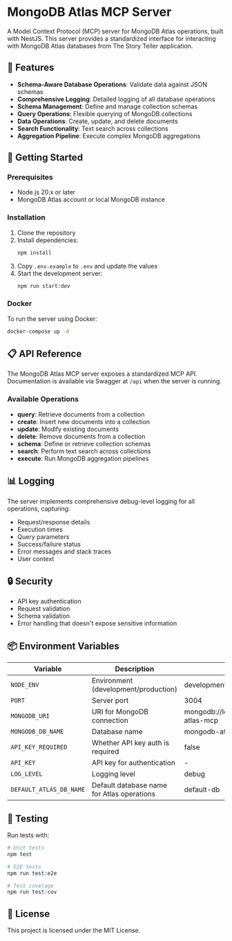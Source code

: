 # MongoDB Atlas MCP Server

A Model Context Protocol (MCP) server for MongoDB Atlas operations, built with NestJS. This server provides a standardized interface for interacting with MongoDB Atlas databases from The Story Teller application.

## 🔑 Features

- **Schema-Aware Database Operations**: Validate data against JSON schemas
- **Comprehensive Logging**: Detailed logging of all database operations
- **Schema Management**: Define and manage collection schemas
- **Query Operations**: Flexible querying of MongoDB collections
- **Data Operations**: Create, update, and delete documents
- **Search Functionality**: Text search across collections
- **Aggregation Pipeline**: Execute complex MongoDB aggregations

## 🚀 Getting Started

### Prerequisites

- Node.js 20.x or later
- MongoDB Atlas account or local MongoDB instance

### Installation

1. Clone the repository
2. Install dependencies:
   ```bash
   npm install
   ```
3. Copy `.env.example` to `.env` and update the values
4. Start the development server:
   ```bash
   npm run start:dev
   ```

### Docker

To run the server using Docker:

```bash
docker-compose up -d
```

## 📋 API Reference

The MongoDB Atlas MCP server exposes a standardized MCP API. Documentation is available via Swagger at `/api` when the server is running.

### Available Operations

- **query**: Retrieve documents from a collection
- **create**: Insert new documents into a collection
- **update**: Modify existing documents
- **delete**: Remove documents from a collection
- **schema**: Define or retrieve collection schemas
- **search**: Perform text search across collections
- **execute**: Run MongoDB aggregation pipelines

## 📊 Logging

The server implements comprehensive debug-level logging for all operations, capturing:

- Request/response details
- Execution times
- Query parameters
- Success/failure status
- Error messages and stack traces
- User context

## 🔒 Security

- API key authentication
- Request validation
- Schema validation
- Error handling that doesn't expose sensitive information

## 📦 Environment Variables

| Variable | Description | Default |
|----------|-------------|---------|
| `NODE_ENV` | Environment (development/production) | development |
| `PORT` | Server port | 3004 |
| `MONGODB_URI` | URI for MongoDB connection | mongodb://localhost:27017/mongodb-atlas-mcp |
| `MONGODB_DB_NAME` | Database name | mongodb-atlas-mcp |
| `API_KEY_REQUIRED` | Whether API key auth is required | false |
| `API_KEY` | API key for authentication | - |
| `LOG_LEVEL` | Logging level | debug |
| `DEFAULT_ATLAS_DB_NAME` | Default database name for Atlas operations | default-db |

## 🧪 Testing

Run tests with:

```bash
# Unit tests
npm test

# E2E tests
npm run test:e2e

# Test coverage
npm run test:cov
```

## 📝 License

This project is licensed under the MIT License.
